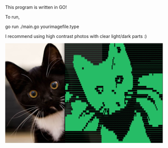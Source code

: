 This program is written in GO!

To run,

go run ./main.go yourimagefile.type

I recommend using high contrast photos with clear light/dark parts :) 

![Screenshot](screenshot.png)
